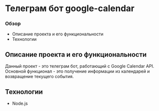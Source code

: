 # Телеграм бот google-calendar
### Обзор
* Описание проекта и его функциональности
* Технологии

## Описание проекта и его функциональности

Данный проект - это телеграм бот, работающий с Google Calendar API. 
Основной функционал - это получение информации из календарей и возвращение текущего события.

## Технологии
* Node.js
